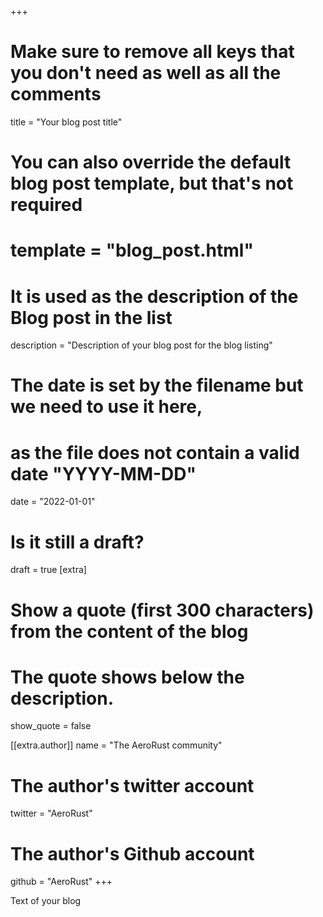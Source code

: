 +++
# Make sure to remove all keys that you don't need as well as all the comments
title = "Your blog post title"
# You can also override the default blog post template, but that's not required
# template = "blog_post.html"
# It is used as the description of the Blog post in the list
description = "Description of your blog post for the blog listing"
# The date is set by the filename but we need to use it here,
# as the file does not contain a valid date "YYYY-MM-DD"
date = "2022-01-01"
# Is it still a draft?
draft = true
[extra]

# Show a quote (first 300 characters) from the content of the blog
# The quote shows below the description.
show_quote = false

[[extra.author]]
name = "The AeroRust community"
# The author's twitter account
twitter = "AeroRust"
# The author's Github account
github = "AeroRust"
+++

Text of your blog